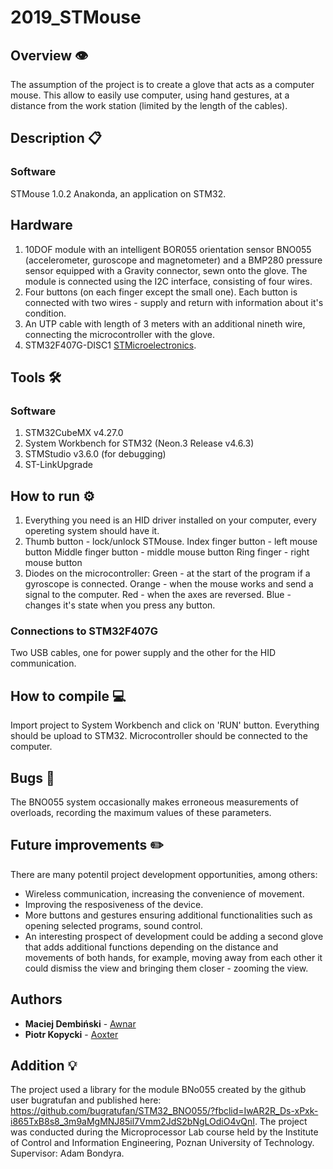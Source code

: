 # 2019_STMouse

## Overview 👁️
The assumption of the project is to create a glove that acts as a computer mouse. This allow to easily use computer, using hand gestures, at a distance from the work station (limited by the length  of the cables).
## Description 📋
### Software
STMouse 1.0.2 Anakonda, an application on STM32.
## Hardware
1. 10DOF module with an intelligent BOR055 orientation sensor BNO055 (accelerometer, guroscope and magnetometer) and a BMP280 pressure sensor equipped with a Gravity connector, sewn onto the glove. The module is connected using the I2C interface, consisting of four wires.
2. Four buttons (on each finger except the small one). Each button is connected with two wires - supply and return with information about it's condition.
3. An UTP cable with length of 3 meters with an additional nineth wire, connecting the microcontroller with the glove.
4. STM32F407G-DISC1 [STMicroelectronics](https://www.st.com/en/microcontrollers-microprocessors/stm32f407-417.html).
## Tools 🛠️
### Software
1. STM32CubeMX v4.27.0
2. System Workbench for STM32 (Neon.3 Release v4.6.3)
3. STMStudio v3.6.0 (for debugging)
4. ST-LinkUpgrade  

## How to run ⚙️
1. Everything you need is an HID driver installed on your computer, every opereting system should have it.
2. Thumb button - lock/unlock STMouse.
   Index finger button - left mouse button
   Middle finger button - middle mouse button
   Ring finger - right mouse button
3. Diodes on the microcontroller:
   Green - at the start of the program if a gyroscope is connected.
   Orange - when the mouse works and send a signal to the computer.
   Red - when the axes are reversed.
   Blue - changes it's state when you press any button.
### Connections to STM32F407G
Two USB cables, one for power supply and the other for the HID communication.
## How to compile 💻
Import project to System Workbench and click on 'RUN' button. Everything should be upload to STM32. Microcontroller should be connected to the computer.
## Bugs 🐞
The BNO055 system occasionally makes erroneous measurements of overloads, recording the maximum values of these parameters.
## Future improvements ✏️
There are many potentil project development opportunities, among others: 
- Wireless communication, increasing the convenience of movement. 
- Improving the resposiveness of the device.
- More buttons and gestures ensuring additional functionalities such as opening     selected programs, sound control. 
- An interesting prospect of development could be adding a second glove that adds   additional functions depending on the distance and movements of both hands, for   example, moving away from each other it could dismiss the view and bringing them   closer - zooming the view.
## Authors
* **Maciej Dembiński** - [Awnar](https://github.com/Awnar)
* **Piotr Kopycki** - [Aoxter](https://github.com/Aoxter)

## Addition 💡
  The project used a library for the module BNo055 created by the github user bugratufan and published here: https://github.com/bugratufan/STM32_BNO055/?fbclid=IwAR2R_Ds-xPxk-i865TxB8s8_3m9aMgMNJ85il7Vmm2JdS2bNgLOdiO4vQnI.
  The project was conducted during the Microprocessor Lab course held by the Institute of Control and Information Engineering, Poznan University of Technology. Supervisor: Adam Bondyra.

